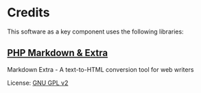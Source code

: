 Credits
=======

This software as a key component uses the following libraries:

[PHP Markdown & Extra](http://www.michelf.com/projects/php-markdown/)
---------------------------------------

Markdown Extra  -  A text-to-HTML conversion tool for web writers

License: [GNU GPL v2](http://michelf.com/projects/php-markdown/license/)